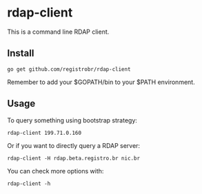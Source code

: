 rdap-client
===========

This is a command line RDAP client.


Install
-------

```
go get github.com/registrobr/rdap-client
```

Remember to add your $GOPATH/bin to your $PATH environment.


Usage
-----

To query something using bootstrap strategy:

```
rdap-client 199.71.0.160
```

Or if you want to directly query a RDAP server:

```
rdap-client -H rdap.beta.registro.br nic.br
```

You can check more options with:

```
rdap-client -h
```
